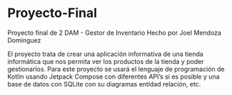 # Proyecto-Final
Proyecto final de 2 DAM - Gestor de Inventario
Hecho por Joel Mendoza Domínguez

El proyecto trata de crear una aplicación informativa de una tienda informática que nos permita ver los productos de la tienda y poder gestionarlos.
Para este proyecto se usará el lenguaje de programación de Kotlin usando Jetpack Compose con diferentes API’s si es posible y una base de datos con SQLite con su diagramas entidad relación, etc.
